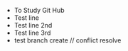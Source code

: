 
* To Study Git Hub
* Test line
* Test line 2nd
* Test line 3rd
* test branch create  // conflict resolve